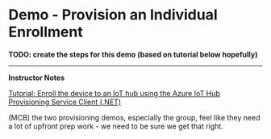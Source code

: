 # Demo - Provision an Individual Enrollment



**TODO: create the steps for this demo (based on tutorial below hopefully)**



---

**Instructor Notes**

[Tutorial: Enroll the device to an IoT hub using the Azure IoT Hub Provisioning Service Client (.NET)](https://docs.microsoft.com/en-us/azure/iot-dps/tutorial-net-provision-device-to-hub)

(MCB) the two provisioning demos, especially the group, feel like they need a lot of upfront prep work - we need to be sure we get that right.
